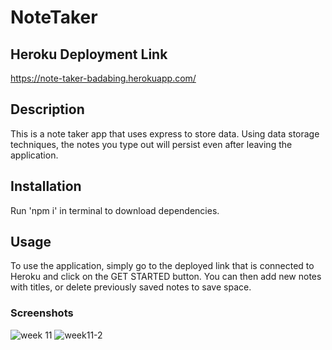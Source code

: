 # NoteTaker

## Heroku Deployment Link

https://note-taker-badabing.herokuapp.com/

## Description

This is a note taker app that uses express to store data. Using data storage techniques, the notes you
type out will persist even after leaving the application.

## Installation

Run 'npm i' in terminal to download dependencies.

## Usage

To use the application, simply go to the deployed link that is connected
to Heroku and click on the GET STARTED button. You can then add new notes with
titles, or delete previously saved notes to save space.

### Screenshots

![week 11](https://user-images.githubusercontent.com/102272276/189350842-d6f3989d-8552-495d-a311-429bdb2ee88e.PNG)
![week11-2](https://user-images.githubusercontent.com/102272276/189350845-3e8c91eb-1748-46e0-9c8b-e57b9ccc6caa.PNG)
